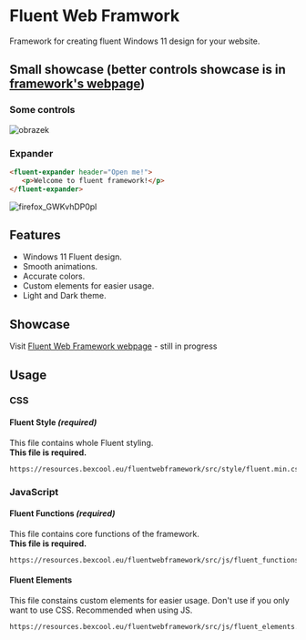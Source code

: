 # Fluent Web Framwork
 Framework for creating fluent Windows 11 design for your website.
 
## Small showcase (better controls showcase is in [framework's webpage](https://resources.bexcool.eu/fluentwebframework/showcase/index.html))
### Some controls
![obrazek](https://user-images.githubusercontent.com/53868994/151600056-709ddcb5-838a-4f69-a518-a249130aa712.png)
### Expander
```html
<fluent-expander header="Open me!">
   <p>Welcome to fluent framework!</p>
</fluent-expander>
```
![firefox_GWKvhDP0pl](https://user-images.githubusercontent.com/53868994/151600680-22a9beb1-b5e1-42b2-b3c4-115aed8be7fc.gif)

## Features
- Windows 11 Fluent design.
- Smooth animations.
- Accurate colors.
- Custom elements for easier usage.
- Light and Dark theme.

## Showcase
Visit [Fluent Web Framework webpage](https://resources.bexcool.eu/fluentwebframework/showcase/index.html) - still in progress

## Usage
### CSS
#### Fluent Style ***(required)***
This file contains whole Fluent styling.<br>
**This file is required.**
```
https://resources.bexcool.eu/fluentwebframework/src/style/fluent.min.css
```
### JavaScript
#### Fluent Functions ***(required)***
This file contains core functions of the framework.<br>
**This file is required.**
```
https://resources.bexcool.eu/fluentwebframework/src/js/fluent_functions.min.js
```
#### Fluent Elements
This file constains custom elements for easier usage.
Don't use if you only want to use CSS.
Recommended when using JS.
```
https://resources.bexcool.eu/fluentwebframework/src/js/fluent_elements.min.js
```
